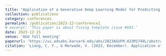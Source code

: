 ```yaml
---
title: "Application of a Generative Deep Learning Model for Predicting River Bathymetry in Data Sparse Regions"
collection: publications
category: conferences
permalink: /publication/2023-12-conference1
# excerpt: 'This paper is about fixing template issue #693.'
date: 2023-12-15
venue: 'AGU fall meeting'
paperurl: 'https://ui.adsabs.harvard.edu/abs/2023AGUFM.H23M1748L/abstract'
citation: 'Liang, C. Y., & Merwade, V. (2023, December). Application of a Generative Deep Learning Model for Predicting River Bathymetry in Data Sparse Regions. In <i>AGU Fall Meeting Abstracts</i> (Vol. 2023, No. 1748, pp. H23M-1748).'
---
```


